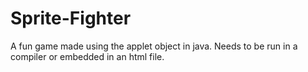 # Sprite-Fighter
A fun game made using the applet object in java. Needs to be run in a compiler or embedded in an html file.
